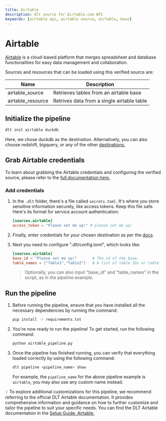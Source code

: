```yaml
---
title: Airtable
description: dlt source for Airtable.com API
keywords: [airtable api, airtable source, airtable, base]
---
```


# Airtable

[Airtable](https://airtable.com/) is a cloud-based platform that merges spreadsheet and database
functionalities for easy data management and collaboration.

Sources and resources that can be loaded using this verified source are:

| Name              | Description                                |
| ----------------- | ------------------------------------------ |
| airtable_source   | Retrieves tables from an airtable base     |
| airtable_resource | Retrives data from a single airtable table |

## Initialize the pipeline

```bash
dlt init airtable duckdb
```

Here, we chose duckdb as the destination. Alternatively, you can also choose redshift, bigquery, or
any of the other [destinations.](https://dlthub.com/docs/dlt-ecosystem/destinations/)

## Grab Airtable credentials

To learn about grabbing the Airtable credentials and configuring the verified source, please refer
to the
[full documentation here.](https://dlthub.com/docs/dlt-ecosystem/verified-sources/airtable#grab-airtable-ids)

### Add credentials

1. In the `.dlt` folder, there's a file called `secrets.toml`. It's where you store sensitive
   information securely, like access tokens. Keep this file safe. Here's its format for service
   account authentication:

   ```toml
   [sources.airtable]
   access_token = "Please set me up!" # please set me up!
   ```

1. Finally, enter credentials for your chosen destination as per the [docs](../destinations/).

1. Next you need to configure ".dlt/config.toml", which looks like:

   ```toml
   [sources.airtable]
   base_id = "Please set me up!"       # The id of the base.
   table_names = ["Table1","Table2"]   # A list of table IDs or table names to load.
   ```

   > Optionally, you can also input "base_id" and "table_names" in the script, as in the pipeline
   > example.

## Run the pipeline

1. Before running the pipeline, ensure that you have installed all the necessary dependencies by
   running the command:

   ```bash
   pip install -r requirements.txt
   ```

1. You're now ready to run the pipeline! To get started, run the following command:

   ```bash
   python airtable_pipeline.py
   ```

1. Once the pipeline has finished running, you can verify that everything loaded correctly by using
   the following command:

   ```bash
   dlt pipeline <pipeline_name> show
   ```

   For example, the `pipeline_name` for the above pipeline example is `airtable`, you may also use
   any custom name instead.

💡 To explore additional customizations for this pipeline, we recommend referring to the official DLT
Airtable documentation. It provides comprehensive information and guidance on how to further
customize and tailor the pipeline to suit your specific needs. You can find the DLT Airtable
documentation in the
[Setup Guide: Airtable.](https://dlthub.com/docs/dlt-ecosystem/verified-sources/airtable)
